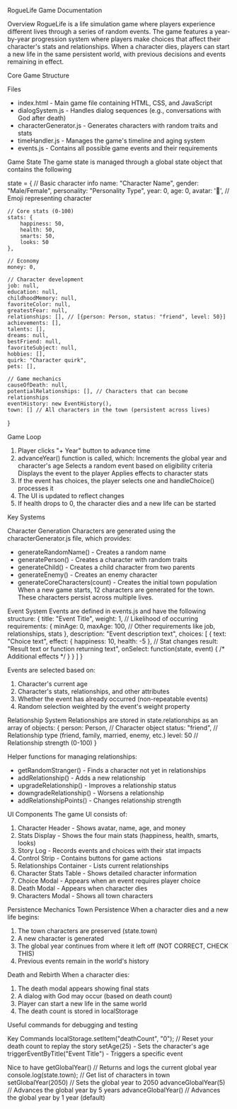RogueLife Game Documentation

Overview
RogueLife is a life simulation game where players experience different lives through a series of random events. The game features a year-by-year progression system where players make choices that affect their character's stats and relationships. When a character dies, players can start a new life in the same persistent world, with previous decisions and events remaining in effect.

Core Game Structure

Files
- index.html - Main game file containing HTML, CSS, and JavaScript
- dialogSystem.js - Handles dialog sequences (e.g., conversations with God after death)
- characterGenerator.js - Generates characters with random traits and stats
- timeHandler.js - Manages the game's timeline and aging system
- events.js - Contains all possible game events and their requirements

Game State
The game state is managed through a global state object that contains the following

state = {
    // Basic character info
    name: "Character Name",
    gender: "Male/Female",
    personality: "Personality Type",
    year: 0,
    age: 0,
    avatar: '👶', // Emoji representing character
    
    // Core stats (0-100)
    stats: {
        happiness: 50,
        health: 50,
        smarts: 50,
        looks: 50
    },
    
    // Economy
    money: 0,
    
    // Character development
    job: null,
    education: null,
    childhoodMemory: null,
    favoriteColor: null,
    greatestFear: null,
    relationships: [], // [{person: Person, status: "friend", level: 50}]
    achievements: [],
    talents: [],
    dreams: null,
    bestFriend: null,
    favoriteSubject: null,
    hobbies: [],
    quirk: "Character quirk",
    pets: [],
    
    // Game mechanics
    causeOfDeath: null,
    potentialRelationships: [], // Characters that can become relationships
    eventHistory: new EventHistory(),
    town: [] // All characters in the town (persistent across lives)
}


Game Loop
1. Player clicks "+ Year" button to advance time
2. advanceYear() function is called, which:
    Increments the global year and character's age
    Selects a random event based on eligibility criteria
    Displays the event to the player
    Applies effects to character stats
3. If the event has choices, the player selects one and handleChoice() processes it
4. The UI is updated to reflect changes
5. If health drops to 0, the character dies and a new life can be started

Key Systems

Character Generation
Characters are generated using the characterGenerator.js file, which provides:
- generateRandomName() - Creates a random name
- generatePerson() - Creates a character with random traits
- generateChild() - Creates a child character from two parents
- generateEnemy() - Creates an enemy character
- generateCoreCharacters(count) - Creates the initial town population
When a new game starts, 12 characters are generated for the town. These characters persist across multiple lives.

Event System
Events are defined in events.js and have the following structure:
{
    title: "Event Title",
    weight: 1, // Likelihood of occurring
    requirements: {
        minAge: 0,
        maxAge: 100,
        // Other requirements like job, relationships, stats
    },
    description: "Event description text",
    choices: [
        {
            text: "Choice text",
            effect: { happiness: 10, health: -5 }, // Stat changes
            result: "Result text or function returning text",
            onSelect: function(state, event) { /* Additional effects */ }
        }
    ]
}

Events are selected based on:
1. Character's current age
2. Character's stats, relationships, and other attributes
3. Whether the event has already occurred (non-repeatable events)
4. Random selection weighted by the event's weight property

Relationship System
Relationships are stored in state.relationships as an array of objects:
{
    person: Person, // Character object
    status: "friend", // Relationship type (friend, family, married, enemy, etc.)
    level: 50 // Relationship strength (0-100)
}

Helper functions for managing relationships:
- getRandomStranger() - Finds a character not yet in relationships
- addRelationship() - Adds a new relationship
- upgradeRelationship() - Improves a relationship status
- downgradeRelationship() - Worsens a relationship
- addRelationshipPoints() - Changes relationship strength

UI Components
The game UI consists of:
1. Character Header - Shows avatar, name, age, and money
2. Stats Display - Shows the four main stats (happiness, health, smarts, looks)
3. Story Log - Records events and choices with their stat impacts
4. Control Strip - Contains buttons for game actions
5. Relationships Container - Lists current relationships
6. Character Stats Table - Shows detailed character information
7. Choice Modal - Appears when an event requires player choice
8. Death Modal - Appears when character dies
9. Characters Modal - Shows all town characters


Persistence Mechanics
Town Persistence
When a character dies and a new life begins:
1. The town characters are preserved (state.town)
2. A new character is generated
3. The global year continues from where it left off (NOT CORRECT, CHECK THIS)
4. Previous events remain in the world's history

Death and Rebirth
When a character dies:
1. The death modal appears showing final stats
2. A dialog with God may occur (based on death count)
3. Player can start a new life in the same world
4. The death count is stored in localStorage

Useful commands for debugging and testing

Key Commands
localStorage.setItem("deathCount", "0"); // Reset your death count to replay the story
setAge(25) - Sets the character's age
triggerEventByTitle("Event Title") - Triggers a specific event

Nice to have
getGlobalYear()  // Returns and logs the current global year
console.log(state.town); // Get list of characters in town
setGlobalYear(2050)  // Sets the global year to 2050
advanceGlobalYear(5)  // Advances the global year by 5 years
advanceGlobalYear()   // Advances the global year by 1 year (default)